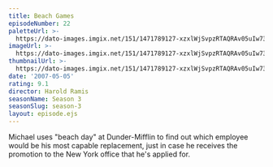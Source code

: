 ```yaml
---
title: Beach Games
episodeNumber: 22
paletteUrl: >-
  https://dato-images.imgix.net/151/1471789127-xzxlWjSvpzRTAQRAv05uIw73nKF.jpg?auto=enhance&ch=DPR%2CWidth&palette=json
imageUrl: >-
  https://dato-images.imgix.net/151/1471789127-xzxlWjSvpzRTAQRAv05uIw73nKF.jpg?auto=compress%2Cformat&ch=DPR%2CWidth&w=500
thumbnailUrl: >-
  https://dato-images.imgix.net/151/1471789127-xzxlWjSvpzRTAQRAv05uIw73nKF.jpg?auto=enhance&ch=DPR%2CWidth&fit=crop&fm=jpg&h=280&w=500
date: '2007-05-05'
rating: 9.1
director: Harold Ramis
seasonName: Season 3
seasonSlug: season-3
layout: episode.ejs
---
```


Michael uses "beach day" at Dunder-Mifflin to find out which employee would be his most capable replacement, just in case he receives the promotion to the New York office that he's applied for.